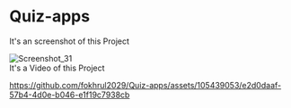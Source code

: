 # Quiz-apps

It's an screenshot of this Project

![Screenshot_31](https://github.com/fokhrul2029/Quiz-apps/assets/105439053/34591c88-7c50-43e2-9268-4ed5a4663c98)
 <br />
It's a Video of this Project

https://github.com/fokhrul2029/Quiz-apps/assets/105439053/e2d0daaf-57b4-4d0e-b046-e1f19c7938cb

